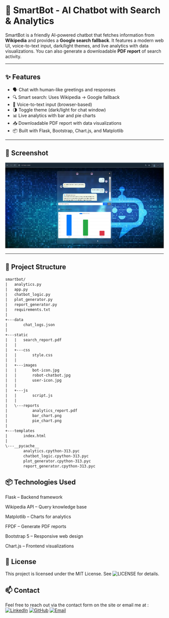 # 🤖 SmartBot - AI Chatbot with Search & Analytics

SmartBot is a friendly AI-powered chatbot that fetches information from **Wikipedia** and provides a **Google search fallback**. It features a modern web UI, voice-to-text input, dark/light themes, and live analytics with data visualizations. You can also generate a downloadable **PDF report** of search activity.

---

## ✨ Features

- 🗣️ Chat with human-like greetings and responses
- 🔍 Smart search: Uses Wikipedia → Google fallback
- 🎤 Voice-to-text input (browser-based)
- 🌗 Toggle theme (dark/light for chat window)
- 📊 Live analytics with bar and pie charts
- 📥 Downloadable PDF report with data visualizations
- 📦 Built with Flask, Bootstrap, Chart.js, and Matplotlib

---

## 📸 Screenshot

![SmartBot Screenshot](static/images/smartbot_preview.jpg)

---

## 📁 Project Structure
```
smartbot/
|   analytics.py
|   app.py
|   chatbot_logic.py
|   plot_generator.py
|   report_generator.py
|   requirements.txt
|
+---data
|       chat_logs.json
|
+---static
|   |   search_report.pdf
|   |
|   +---css
|   |       style.css
|   |
|   +---images
|   |       bot-icon.jpg
|   |       robot-chatbot.jpg
|   |       user-icon.jpg
|   |
|   +---js
|   |       script.js
|   |
|   \---reports
|           analytics_report.pdf
|           bar_chart.png
|           pie_chart.png
|
+---templates
|       index.html
|
\---__pycache__
        analytics.cpython-313.pyc
        chatbot_logic.cpython-313.pyc
        plot_generator.cpython-313.pyc
        report_generator.cpython-313.pyc
```

## 📦 Technologies Used
Flask – Backend framework

Wikipedia API – Query knowledge base

Matplotlib – Charts for analytics

FPDF – Generate PDF reports

Bootstrap 5 – Responsive web design

Chart.js – Frontend visualizations

## 📄 License
This project is licensed under the MIT License. See ![LICENSE](LICENSE) for details.

## 📫 Contact 
Feel free to reach out via the contact form on the site or email me at :  
[![LinkedIn](https://img.shields.io/badge/LinkedIn-blue?style=flat&logo=linkedin&logoColor=white)](https://www.linkedin.com/in/satya-vinayak-e-65636033b)
[![GitHub](https://img.shields.io/badge/GitHub-black?style=flat&logo=github)](https://github.com/Satyavinayak-E)
[![Email](https://img.shields.io/badge/Email-D14836?style=flat&logo=gmail&logoColor=white)](mailto:satyavinayakerragunta@gmail.com)
